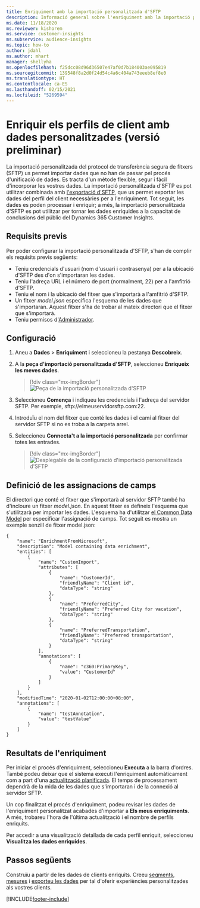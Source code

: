 ```yaml
---
title: Enriquiment amb la importació personalitzada d'SFTP
description: Informació general sobre l'enriquiment amb la importació personalitzada d'SFTP.
ms.date: 11/18/2020
ms.reviewer: kishorem
ms.service: customer-insights
ms.subservice: audience-insights
ms.topic: how-to
author: jdahl
ms.author: mhart
manager: shellyha
ms.openlocfilehash: f25dcc08d96d36507e47af0d7b184003ae095819
ms.sourcegitcommit: 139548f8a2d0f24d54c4a6c404a743eeeb8ef8e0
ms.translationtype: HT
ms.contentlocale: ca-ES
ms.lasthandoff: 02/15/2021
ms.locfileid: "5269594"
---
```

# <a name="enrich-customer-profiles-with-custom-data-preview"></a>Enriquir els perfils de client amb dades personalitzades (versió preliminar)

La importació personalitzada del protocol de transferència segura de fitxers (SFTP) us permet importar dades que no han de passar pel procés d'unificació de dades. Es tracta d'un mètode flexible, segur i fàcil d'incorporar les vostres dades. La importació personalitzada d'SFTP es pot utilitzar combinada amb [l'exportació d'SFTP](export-sftp.md), que us permet exportar les dades del perfil del client necessàries per a l'enriquiment. Tot seguit, les dades es poden processar i enriquir; a més, la importació personalitzada d'SFTP es pot utilitzar per tornar les dades enriquides a la capacitat de conclusions del públic del Dynamics 365 Customer Insights.

## <a name="prerequisites"></a>Requisits previs

Per poder configurar la importació personalitzada d'SFTP, s'han de complir els requisits previs següents:

- Teniu credencials d'usuari (nom d'usuari i contrasenya) per a la ubicació d'SFTP des d'on s'importaran les dades.
- Teniu l'adreça URL i el número de port (normalment, 22) per a l'amfitrió d'SFTP.
- Teniu el nom i la ubicació del fitxer que s'importarà a l'amfitrió d'SFTP.
- Un fitxer *model.json* especifica l'esquema de les dades que s'importaran. Aquest fitxer s'ha de trobar al mateix directori que el fitxer que s'importarà.
- Teniu permisos d'[Administrador](permissions.md#administrator).

## <a name="configuration"></a>Configuració

1. Aneu a **Dades** > **Enriquiment** i seleccioneu la pestanya **Descobreix**.

1. A la **peça d'importació personalitzada d'SFTP**, seleccioneu **Enriqueix les meves dades**.

   > [!div class="mx-imgBorder"]
   > ![Peça de la importació personalitzada d'SFTP](media/SFTP_Custom_Import_tile.png "Peça de la importació personalitzada d'SFTP")

1. Seleccioneu **Comença** i indiqueu les credencials i l'adreça del servidor SFTP. Per exemple, sftp://elmeuservidorsftp.com:22.

1. Introduïu el nom del fitxer que conté les dades i el camí al fitxer del servidor SFTP si no es troba a la carpeta arrel.

1. Seleccioneu **Connecta't a la importació personalitzada** per confirmar totes les entrades.

   > [!div class="mx-imgBorder"]
   > ![Desplegable de la configuració d'importació personalitzada d'SFTP](media/SFTP_Custom_Import_Configuration_flyout.png "Desplegable de la configuració d'importació personalitzada d'SFTP")

## <a name="defining-field-mappings"></a>Definició de les assignacions de camps 

El directori que conté el fitxer que s'importarà al servidor SFTP també ha d'incloure un fitxer *model.json*. En aquest fitxer es defineix l'esquema que s'utilitzarà per importar les dades. L'esquema ha d'utilitzar [el Common Data Model](https://docs.microsoft.com/common-data-model/) per especificar l'assignació de camps. Tot seguit es mostra un exemple senzill de fitxer model.json:

```
{
    "name": "EnrichmentFromMicrosoft",
    "description": "Model containing data enrichment",
    "entities": [
        {
            "name": "CustomImport",
            "attributes": [
                {
                    "name": "CustomerId",
                    "friendlyName": "Client id",
                    "dataType": "string"
                },
                {
                    "name": "PreferredCity",
                    "friendlyName": "Preferred City for vacation",
                    "dataType": "string"
                },
                {
                    "name": "PreferredTransportation",
                    "friendlyName": "Preferred transportation",
                    "dataType": "string"
                }
            ],
            "annotations": [
                {
                    "name": "c360:PrimaryKey",
                    "value": "CustomerId"
                }
            ]
        }
    ],
    "modifiedTime": "2020-01-02T12:00:00+08:00",
    "annotations": [
        {
            "name": "testAnnotation",
            "value": "testValue"
        }
    ]
}
```

## <a name="enrichment-results"></a>Resultats de l'enriquiment

Per iniciar el procés d'enriquiment, seleccioneu **Executa** a la barra d'ordres. També podeu deixar que el sistema executi l'enriquiment automàticament com a part d'una [actualització planificada](system.md#schedule-tab). El temps de processament dependrà de la mida de les dades que s'importaran i de la connexió al servidor SFTP.

Un cop finalitzat el procés d'enriquiment, podeu revisar les dades de l'enriquiment personalitzat acabades d'importar a **Els meus enriquiments**. A més, trobareu l'hora de l'última actualització i el nombre de perfils enriquits.

Per accedir a una visualització detallada de cada perfil enriquit, seleccioneu **Visualitza les dades enriquides**.

## <a name="next-steps"></a>Passos següents

Construïu a partir de les dades de clients enriquits. Creeu [segments](segments.md), [mesures](measures.md) i [exporteu les dades](export-destinations.md) per tal d'oferir experiències personalitzades als vostres clients.




[!INCLUDE[footer-include](../includes/footer-banner.md)]